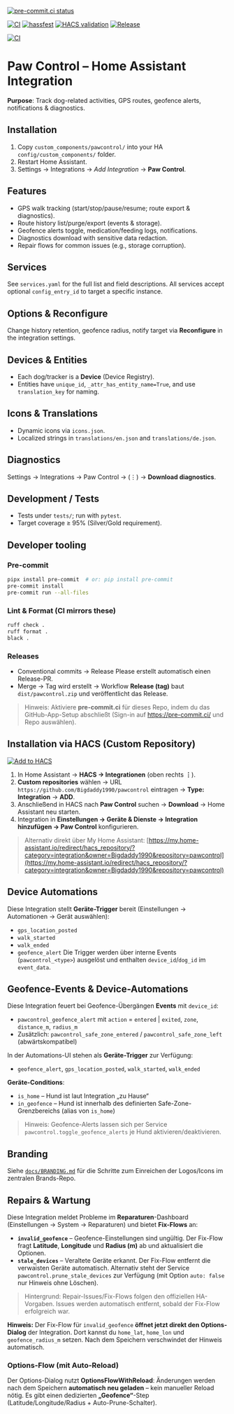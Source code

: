 [![pre-commit.ci status](https://results.pre-commit.ci/badge/github/Bigdaddy1990/pawcontrol/main.svg)](https://results.pre-commit.ci/latest/github/Bigdaddy1990/pawcontrol/main)

[![CI](https://github.com/Bigdaddy1990/pawcontrol/actions/workflows/ci.yml/badge.svg)](https://github.com/Bigdaddy1990/pawcontrol/actions/workflows/ci.yml)
[![hassfest](https://github.com/Bigdaddy1990/pawcontrol/actions/workflows/hassfest.yml/badge.svg)](https://github.com/Bigdaddy1990/pawcontrol/actions/workflows/hassfest.yml)
[![HACS validation](https://github.com/Bigdaddy1990/pawcontrol/actions/workflows/hacs.yml/badge.svg)](https://github.com/Bigdaddy1990/pawcontrol/actions/workflows/hacs.yml)
[![Release](https://img.shields.io/github/v/release/Bigdaddy1990/pawcontrol?sort=semver)](https://github.com/Bigdaddy1990/pawcontrol/releases)

[![CI](https://github.com/Bigdaddy1990/pawcontrol/actions/workflows/ci.yml/badge.svg)](https://github.com/Bigdaddy1990/pawcontrol/actions/workflows/ci.yml)

# Paw Control – Home Assistant Integration

**Purpose**: Track dog-related activities, GPS routes, geofence alerts, notifications & diagnostics.

## Installation
1. Copy `custom_components/pawcontrol/` into your HA `config/custom_components/` folder.
2. Restart Home Assistant.
3. Settings → Integrations → *Add Integration* → **Paw Control**.

## Features
- GPS walk tracking (start/stop/pause/resume; route export & diagnostics).
- Route history list/purge/export (events & storage).
- Geofence alerts toggle, medication/feeding logs, notifications.
- Diagnostics download with sensitive data redaction.
- Repair flows for common issues (e.g., storage corruption).

## Services
See `services.yaml` for the full list and field descriptions. All services accept optional `config_entry_id` to target a specific instance.

## Options & Reconfigure
Change history retention, geofence radius, notify target via **Reconfigure** in the integration settings.

## Devices & Entities
- Each dog/tracker is a **Device** (Device Registry).
- Entities have `unique_id`, `_attr_has_entity_name=True`, and use `translation_key` for naming.

## Icons & Translations
- Dynamic icons via `icons.json`.
- Localized strings in `translations/en.json` and `translations/de.json`.

## Diagnostics
Settings → Integrations → Paw Control → (⋮) → **Download diagnostics**.

## Development / Tests
- Tests under `tests/`; run with `pytest`.
- Target coverage ≥ 95% (Silver/Gold requirement).


## Developer tooling

### Pre-commit
```bash
pipx install pre-commit  # or: pip install pre-commit
pre-commit install
pre-commit run --all-files
```

### Lint & Format (CI mirrors these)
```bash
ruff check .
ruff format .
black .
```

### Releases
- Conventional commits → Release Please erstellt automatisch einen Release-PR.
- Merge → Tag wird erstellt → Workflow **Release (tag)** baut `dist/pawcontrol.zip` und veröffentlicht das Release.

> Hinweis: Aktiviere **pre-commit.ci** für dieses Repo, indem du das GitHub-App-Setup abschließt (Sign-in auf https://pre-commit.ci/ und Repo auswählen).


## Installation via HACS (Custom Repository)

[![Add to HACS](https://my.home-assistant.io/badges/hacs_repository.svg)](https://my.home-assistant.io/redirect/hacs_repository/?category=integration&owner=Bigdaddy1990&repository=pawcontrol)

1. In Home Assistant → **HACS → Integrationen** (oben rechts **⋮**).
2. **Custom repositories** wählen → URL `https://github.com/Bigdaddy1990/pawcontrol` eintragen → **Type: Integration** → **ADD**.
3. Anschließend in HACS nach **Paw Control** suchen → **Download** → Home Assistant neu starten.
4. Integration in **Einstellungen → Geräte & Dienste → Integration hinzufügen → Paw Control** konfigurieren.

> Alternativ direkt über My Home Assistant: [https://my.home-assistant.io/redirect/hacs_repository/?category=integration&owner=Bigdaddy1990&repository=pawcontrol](https://my.home-assistant.io/redirect/hacs_repository/?category=integration&owner=Bigdaddy1990&repository=pawcontrol)


## Device Automations
Diese Integration stellt **Geräte-Trigger** bereit (Einstellungen → Automationen → Gerät auswählen):
- `gps_location_posted`
- `walk_started`
- `walk_ended`
- `geofence_alert`
Die Trigger werden über interne Events (`pawcontrol_<type>`) ausgelöst und enthalten `device_id`/`dog_id` im `event_data`.


## Geofence-Events & Device-Automations

Diese Integration feuert bei Geofence-Übergängen **Events** mit `device_id`:
- `pawcontrol_geofence_alert` mit `action` = `entered` | `exited`, `zone`, `distance_m`, `radius_m`
- Zusätzlich: `pawcontrol_safe_zone_entered` / `pawcontrol_safe_zone_left` (abwärtskompatibel)

In der Automations-UI stehen als **Geräte-Trigger** zur Verfügung:
- `geofence_alert`, `gps_location_posted`, `walk_started`, `walk_ended`

**Geräte-Conditions**:
- `is_home` – Hund ist laut Integration „zu Hause“
- `in_geofence` – Hund ist innerhalb des definierten Safe-Zone-Grenzbereichs (alias von `is_home`)

> Hinweis: Geofence-Alerts lassen sich per Service `pawcontrol.toggle_geofence_alerts` je Hund aktivieren/deaktivieren.


## Branding

Siehe [`docs/BRANDING.md`](docs/BRANDING.md) für die Schritte zum Einreichen der Logos/Icons im zentralen Brands-Repo.


## Repairs & Wartung

Diese Integration meldet Probleme im **Reparaturen**-Dashboard (Einstellungen → System → Reparaturen) und bietet **Fix-Flows** an:

- **`invalid_geofence`** – Geofence-Einstellungen sind ungültig. Der Fix-Flow fragt **Latitude**, **Longitude** und **Radius (m)** ab und aktualisiert die Optionen.
- **`stale_devices`** – Veraltete Geräte erkannt. Der Fix-Flow entfernt die verwaisten Geräte automatisch. Alternativ steht der Service `pawcontrol.prune_stale_devices` zur Verfügung (mit Option `auto: false` nur Hinweis ohne Löschen).

> Hintergrund: Repair-Issues/Fix-Flows folgen den offiziellen HA-Vorgaben. Issues werden automatisch entfernt, sobald der Fix-Flow erfolgreich war.


**Hinweis:** Der Fix-Flow für `invalid_geofence` **öffnet jetzt direkt den Options-Dialog** der Integration.
Dort kannst du `home_lat`, `home_lon` und `geofence_radius_m` setzen. Nach dem Speichern verschwindet der Hinweis automatisch.


### Options-Flow (mit Auto-Reload)

Der Options-Dialog nutzt **OptionsFlowWithReload**: Änderungen werden nach dem Speichern **automatisch neu geladen** – kein manueller Reload nötig.
Es gibt einen dedizierten **„Geofence“**-Step (Latitude/Longitude/Radius + Auto-Prune-Schalter).
